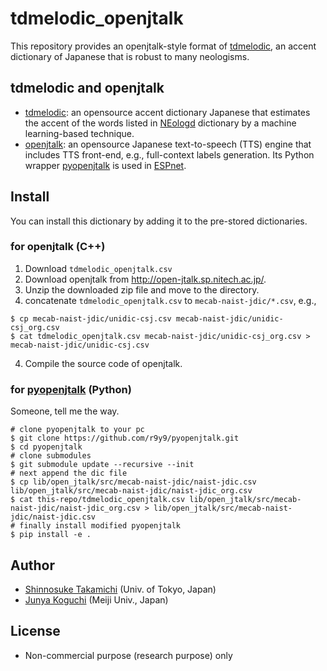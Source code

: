 # tdmelodic_openjtalk
This repository provides an openjtalk-style format of [tdmelodic](https://github.com/PKSHATechnology-Research/tdmelodic), an accent dictionary of Japanese that is robust to many neologisms. 

## tdmelodic and openjtalk
- [tdmelodic](https://github.com/PKSHATechnology-Research/tdmelodic): an opensource accent dictionary Japanese that estimates the accent of the words listed in [NEologd](https://github.com/neologd/mecab-ipadic-neologd) dictionary by a machine learning-based technique.
- [openjtalk](http://open-jtalk.sp.nitech.ac.jp/): an opensource Japanese text-to-speech (TTS) engine that includes TTS front-end, e.g., full-context labels generation. Its Python wrapper [pyopenjtalk](https://github.com/r9y9/pyopenjtalk) is used in [ESPnet](https://github.com/espnet/espnet).

## Install
You can install this dictionary by adding it to the pre-stored dictionaries. 

### for openjtalk (C++)
1. Download `tdmelodic_openjtalk.csv`
2. Download openjtalk from http://open-jtalk.sp.nitech.ac.jp/.
3. Unzip the downloaded zip file and move to the directory.
3. concatenate `tdmelodic_openjtalk.csv` to `mecab-naist-jdic/*.csv`, e.g., 
 ```
 $ cp mecab-naist-jdic/unidic-csj.csv mecab-naist-jdic/unidic-csj_org.csv 
 $ cat tdmelodic_openjtalk.csv mecab-naist-jdic/unidic-csj_org.csv > mecab-naist-jdic/unidic-csj.csv
 ```
4. Compile the source code of openjtalk.

### for [pyopenjtalk](https://github.com/r9y9/pyopenjtalk) (Python)
 Someone, tell me the way.
 ```
 # clone pyopenjtalk to your pc
 $ git clone https://github.com/r9y9/pyopenjtalk.git
 $ cd pyopenjtalk
 # clone submodules
 $ git submodule update --recursive --init
 # next append the dic file
 $ cp lib/open_jtalk/src/mecab-naist-jdic/naist-jdic.csv lib/open_jtalk/src/mecab-naist-jdic/naist-jdic_org.csv
 $ cat this-repo/tdmelodic_openjtalk.csv lib/open_jtalk/src/mecab-naist-jdic/naist-jdic_org.csv > lib/open_jtalk/src/mecab-naist-jdic/naist-jdic.csv
 # finally install modified pyopenjtalk
 $ pip install -e .
 ```

## Author
- [Shinnosuke Takamichi](https://sites.google.com/site/shinnosuketakamichi/home) (Univ. of Tokyo, Japan)
- [Junya Koguchi](http://www.isc.meiji.ac.jp/~mmorise/lab/) (Meiji Univ., Japan)

## License 
- Non-commercial purpose (research purpose) only




